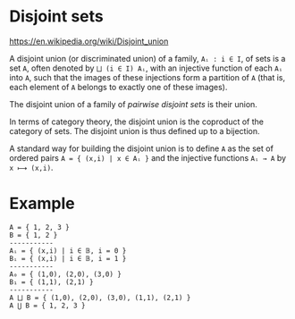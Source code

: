 # Disjoint sets

https://en.wikipedia.org/wiki/Disjoint_union

A disjoint union (or discriminated union) of a family, `Aᵢ : i ∈ I`, of sets is a set `A`, often denoted by `⨆ (i ∈ I) Aᵢ`, with an injective function of each `Aᵢ` into `A`, such that the images of these injections form a partition of `A` (that is, each element of `A` belongs to exactly one of these images).

The disjoint union of a family of *pairwise disjoint sets* is their union.

In terms of category theory, the disjoint union is the coproduct of the category of sets. The disjoint union is thus defined up to a bijection.

A standard way for building the disjoint union is to define `A` as the set of ordered pairs `A = { (x,i) | x ∈ Aᵢ }` and the injective functions `Aᵢ → A` by `x ⟼ (x,i)`.


# Example

```
A = { 1, 2, 3 }
B = { 1, 2 }
-----------
Aᵢ = { (x,i) | i ∈ 𝔹, i = 0 }
Bᵢ = { (x,i) | i ∈ 𝔹, i = 1 }
-----------
A₀ = { (1,0), (2,0), (3,0) }
B₁ = { (1,1), (2,1) }
-----------
A ⨆ B = { (1,0), (2,0), (3,0), (1,1), (2,1) }
A ⋃ B = { 1, 2, 3 }
```
